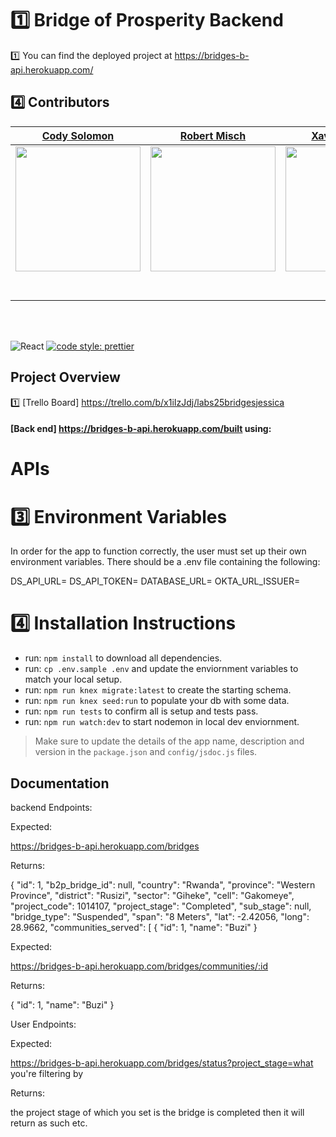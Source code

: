 # 1️⃣ Bridge of Prosperity Backend

1️⃣ You can find the deployed project at https://bridges-b-api.herokuapp.com/

## 4️⃣ Contributors

|                                          [Cody Solomon](https://github.com/CodyFlys)                                          |                                                      [Robert Misch](https://github.com/RobertMisch)                                                       |                                                    [Xavier Hoskins](https://github.com/xavierhoskins)                                                     |
| :---------------------------------------------------------------------------------------------------------------------------: | :-------------------------------------------------------------------------------------------------------------------------------------------------------: | :-------------------------------------------------------------------------------------------------------------------------------------------------------: |
|        [<img src="https://avatars0.githubusercontent.com/u/24370208?s=400&v=4" width = "200" />](https://github.com/)         | [<img src="https://avatars2.githubusercontent.com/u/60758834?s=460&u=e9fd1bd445778f124a4107689c839b624a4ad217&v=4" width = "200" />](https://github.com/) | [<img src="https://avatars1.githubusercontent.com/u/59076433?s=460&u=7d6b6c0d420aec9596603733d2760b4912015f9d&v=4" width = "200" />](https://github.com/) |
|                   [<img src="https://github.com/favicon.ico" width="15"> ](https://github.com/RobertMisch)                    |                                   [<img src="https://github.com/favicon.ico" width="15"> ](https://github.com/CodyFlys)                                   |                                [<img src="https://github.com/favicon.ico" width="15"> ](https://github.com/xavierhoskins)                                 |
| [ <img src="https://static.licdn.com/sc/h/al2o9zrvru7aqj8e1x2rzsrca" width="15"> ](https://www.linkedin.com/in/robert-misch/) |               [ <img src="https://static.licdn.com/sc/h/al2o9zrvru7aqj8e1x2rzsrca" width="15"> ](https://www.linkedin.com/in/cody-solomon/)               |              [ <img src="https://static.licdn.com/sc/h/al2o9zrvru7aqj8e1x2rzsrca" width="15"> ](https://www.linkedin.com/in/xavier-hoskins/)              |

<br>
<br>

![React](https://img.shields.io/badge/react-v16.7.0--alpha.2-blue.svg)
[![code style: prettier](https://img.shields.io/badge/code_style-prettier-ff69b4.svg?style=flat-square)](https://github.com/prettier/prettier)

## Project Overview

1️⃣ [Trello Board] https://trello.com/b/x1iIzJdj/labs25bridgesjessica

#### [Back end] https://bridges-b-api.herokuapp.com/built using:

# APIs

# 3️⃣ Environment Variables

In order for the app to function correctly, the user must set up their own environment variables. There should be a .env file containing the following:

DS_API_URL=
DS_API_TOKEN=
DATABASE_URL=
OKTA_URL_ISSUER=

# 4️⃣ Installation Instructions

- run: `npm install` to download all dependencies.
- run: `cp .env.sample .env` and update the enviornment variables to match your local setup.
- run: `npm run knex migrate:latest` to create the starting schema.
- run: `npm run knex seed:run` to populate your db with some data.
- run: `npm run tests` to confirm all is setup and tests pass.
- run: `npm run watch:dev` to start nodemon in local dev enviornment.

> Make sure to update the details of the app name, description and version in
> the `package.json` and `config/jsdoc.js` files.

## Documentation

backend Endpoints:

Expected:

https://bridges-b-api.herokuapp.com/bridges

Returns:

{
"id": 1,
"b2p_bridge_id": null,
"country": "Rwanda",
"province": "Western Province",
"district": "Rusizi",
"sector": "Giheke",
"cell": "Gakomeye",
"project_code": 1014107,
"project_stage": "Completed",
"sub_stage": null,
"bridge_type": "Suspended",
"span": "8 Meters",
"lat": -2.42056,
"long": 28.9662,
"communities_served": [
{
"id": 1,
"name": "Buzi"
}

Expected:

https://bridges-b-api.herokuapp.com/bridges/communities/:id

Returns:

{
"id": 1,
"name": "Buzi"
}

User Endpoints:

Expected:

https://bridges-b-api.herokuapp.com/bridges/status?project_stage=what you're filtering by

Returns:

the project stage of which you set is the bridge is completed then it will return as such etc.
